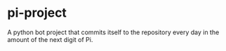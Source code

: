 # pi-project

A python bot project that commits itself to the repository every day in the amount of the next digit of Pi.
